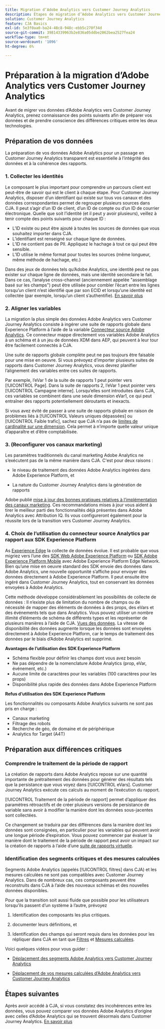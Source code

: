 ```yaml
---
title: Migration d’Adobe Analytics vers Customer Journey Analytics
description: Étapes de migration d’Adobe Analytics vers Customer Journey Analytics
solution: Customer Journey Analytics
feature: CJA Basics
exl-id: 5e3f0aa0-ba24-48c8-948c-ebb5c270f34d
source-git-commit: 39814339963b2e836a05ddbe2062bea2527fea24
workflow-type: tm+mt
source-wordcount: '1096'
ht-degree: 6%

---
```


# Préparation à la migration d’Adobe Analytics vers Customer Journey Analytics

Avant de migrer vos données d’Adobe Analytics vers Customer Journey Analytics, prenez connaissance des points suivants afin de préparer vos données et de prendre conscience des différences critiques entre les deux technologies.

## Préparation de vos données

La préparation de vos données Adobe Analytics pour un passage en Customer Journey Analytics transparent est essentielle à l’intégrité des données et à la cohérence des rapports.

### 1. Collecter les identités

Le composant le plus important pour comprendre un parcours client est peut-être de savoir qui est le client à chaque étape. Pour Customer Journey Analytics, disposer d’un identifiant qui existe sur tous vos canaux et des données correspondantes permet de regrouper plusieurs sources dans CJA.
Il peut s’agir d’un ID de client, d’un ID de compte ou d’un ID de courrier électronique. Quelle que soit l’identité (et il peut y avoir plusieurs), veillez à tenir compte des points suivants pour chaque ID :

* L’ID existe ou peut être ajouté à toutes les sources de données que vous souhaitez importer dans CJA.
* L’identifiant est renseigné sur chaque ligne de données.
* L’ID ne contient pas de PII. Appliquez le hachage à tout ce qui peut être sensible.
* L’ID utilise le même format pour toutes les sources (même longueur, même méthode de hachage, etc.)

Dans des jeux de données tels qu’Adobe Analytics, une identité peut ne pas exister sur chaque ligne de données, mais une identité secondaire le fait. Dans ce cas, l’analyse cross-channel (anciennement appelée &quot;assemblage basé sur les champs&quot;) peut être utilisée pour combler l’écart entre les lignes lorsqu’un client n’est identifié que par son ECID et lorsqu’une identité est collectée (par exemple, lorsqu’un client s’authentifie). [En savoir plus](https://experienceleague.adobe.com/docs/analytics-platform/using/cja-connections/cca/overview.html?lang=fr)

### 2. Aligner les variables

La migration la plus simple des données Adobe Analytics vers Customer Journey Analytics consiste à ingérer une suite de rapports globale dans Experience Platform à l’aide de la variable [Connecteur source Adobe Analytics](https://experienceleague.adobe.com/docs/experience-platform/sources/ui-tutorials/create/adobe-applications/analytics.html?lang=fr). Ce connecteur mappe directement vos variables Adobe Analytics à un schéma et à un jeu de données XDM dans AEP, qui peuvent à leur tour être facilement connectés à CJA.

Une suite de rapports globale complète peut ne pas toujours être faisable pour une mise en oeuvre. Si vous prévoyez d’importer plusieurs suites de rapports dans Customer Journey Analytics, vous devrez planifier l’alignement des variables entre ces suites de rapports.

Par exemple, l’eVar 1 de la suite de rapports 1 peut pointer vers [!UICONTROL Page]. Dans la suite de rapports 2, l’eVar 1 peut pointer vers [!UICONTROL Campagne interne]. Lorsqu’elles sont introduites dans CJA, ces variables se combinent dans une seule dimension eVar1, ce qui peut entraîner des rapports potentiellement déroutants et inexacts.

Si vous avez évité de passer à une suite de rapports globale en raison de problèmes liés à [!UICONTROL Valeurs uniques dépassées] ou [!UICONTROL Faible trafic], sachez que CJA n’a pas de [limites de cardinalité sur une dimension](/help/components/dimensions/high-cardinality.md). Cela permet à n’importe quelle valeur unique d’apparaître et d’être comptabilisée.

### 3. (Reconfigurer vos canaux marketing)

Les paramètres traditionnels du canal marketing Adobe Analytics ne s’exécutent pas de la même manière dans CJA. C&#39;est pour deux raisons :

* le niveau de traitement des données Adobe Analytics ingérées dans Adobe Experience Platform, et

* La nature du Customer Journey Analytics dans la génération de rapports

Adobe publié [mise à jour des bonnes pratiques relatives à l’implémentation des canaux marketing](https://experienceleague.adobe.com/docs/analytics/components/marketing-channels/mchannel-best-practices.html?lang=en). Ces recommandations mises à jour vous aident à tirer le meilleur parti des fonctionnalités déjà présentes dans Adobe Analytics avec Attribution IQ. Ils vous configureront également pour la réussite lors de la transition vers Customer Journey Analytics.

### 4. Choix de l’utilisation du connecteur source Analytics par rapport aux SDK Experience Platform

As [Experience Edge](https://experienceleague.adobe.com/docs/experience-platform/edge/home.html?lang=fr) la collecte de données évolue. Il est probable que vous migriez vers l’une des [SDK Web Adobe Experience Platform](https://experienceleague.adobe.com/docs/web-sdk.html?lang=en) ou [SDK Adobe Experience Platform Mobile](https://experienceleague.adobe.com/docs/mobile.html?lang=en) avec Adobe Experience Platform Edge Network. Bien qu’une mise en oeuvre standard des SDK envoie des données dans Adobe Analytics, une nouvelle opportunité s’affiche pour envoyer des données directement à Adobe Experience Platform. Il peut ensuite être ingéré dans Customer Journey Analytics, tout en conservant les données envoyées à Adobe Analytics.

Cette méthode développe considérablement les possibilités de collecte de données : Il n’existe plus de limitation du nombre de champs ou de nécessité de mapper des éléments de données à des props, des eVars et des événements tels que dans Analytics. Vous pouvez utiliser un nombre illimité d’éléments de schéma de différents types et les représenter de plusieurs manières à l’aide de CJA. [Vues des données](/help/data-views/data-views.md). La vitesse de disponibilité des données augmente lorsque les données sont envoyées directement à Adobe Experience Platform, car le temps de traitement des données par le biais d’Adobe Analytics est supprimé.

**Avantages de l’utilisation des SDK Experience Platform**

* Schéma flexible pour définir les champs dont vous avez besoin
* Ne pas dépendre de la nomenclature Adobe Analytics (prop, eVar, événement, etc.)
* Aucune limite de caractères pour les variables (100 caractères pour les props)
* Disponibilité plus rapide des données dans Adobe Experience Platform

**Refus d’utilisation des SDK Experience Platform**

Les fonctionnalités ou composants Adobe Analytics suivants ne sont pas pris en charge :

* Canaux marketing
* Filtrage des robots
* Recherche de géo, de domaine et de périphérique
* Analytics for Target (A4T)

## Préparation aux différences critiques

### Comprendre le traitement de la période de rapport

La création de rapports dans Adobe Analytics repose sur une quantité importante de prétraitement des données pour générer des résultats tels que la persistance que vous voyez dans [!UICONTROL eVars]. Customer Journey Analytics exécute ces calculs au moment de l’exécution du rapport.

[!UICONTROL Traitement de la période de rapport] permet d’appliquer des paramètres rétroactifs et de créer plusieurs versions de persistance de variable sans avoir à modifier la manière dont les données sous-jacentes sont collectées.

Ce changement se traduira par des différences dans la manière dont les données sont consignées, en particulier pour les variables qui peuvent avoir une longue période d’expiration. Vous pouvez commencer par évaluer la manière dont le traitement de la période de rapport peut avoir un impact sur la création de rapports à l’aide d’une [suite de rapports virtuelle](https://experienceleague.adobe.com/docs/analytics/components/virtual-report-suites/vrs-report-time-processing.html).

### Identification des segments critiques et des mesures calculées

Segments Adobe Analytics (appelés [!UICONTROL filtres] dans CJA) et les mesures calculées ne sont pas compatibles avec Customer Journey Analytics. Dans de nombreux cas, ces composants peuvent être reconstruits dans CJA à l’aide des nouveaux schémas et des nouvelles données disponibles.

Pour que la transition soit aussi fluide que possible pour les utilisateurs lorsqu’ils passent d’un système à l’autre, prévoyez

1. Identification des composants les plus critiques.

1. documenter leurs définitions, et

1. Identification des champs qui seront requis dans les données pour les répliquer dans CJA en tant que [Filtres](/help/components/filters/filters-overview.md) et [Mesures calculées](/help/components/calc-metrics/calc-metr-overview.md).

Voici quelques vidéos pour vous guider :

* [Déplacement des segments Adobe Analytics vers Customer Journey Analytics](https://experienceleague.adobe.com/docs/customer-journey-analytics-learn/tutorials/moving-adobe-analytics-segments-to-customer-journey-analytics.html?lang=en)

* [Déplacement de vos mesures calculées d’Adobe Analytics vers Customer Journey Analytics](https://experienceleague.adobe.com/docs/customer-journey-analytics-learn/tutorials/moving-your-calculated-metrics-from-adobe-analytics-to-customer-journey-analytics.html?lang=en)

## Étapes suivantes

Après avoir accédé à CJA, si vous constatez des incohérences entre les données, vous pouvez comparer vos données Adobe Analytics d’origine avec celles d’Adobe Analytics qui se trouvent désormais dans Customer Journey Analytics. [En savoir plus](/help/troubleshooting/compare.md)
